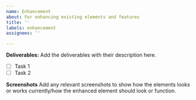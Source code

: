 ```yaml
---
name: Enhancement
about: For enhancing existing elements and features
title: ''
labels: enhancement
assignees: ''

---
```


**Deliverables:**
Add the deliverables with their description here.
- [ ] Task 1
- [ ] Task 2

**Screenshots**
Add any relevant screenshots to show how the elements looks or works currently/how the enhanced element should look or function.
